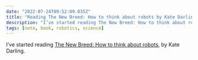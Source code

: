 ```yaml
---
date: "2022-07-24T09:52:09.035Z"
title: "Reading The New Breed: How to think about robots by Kate Darling"
description: "I’ve started reading The New Breed: How to think about robots, by Kate Darling."
tags: [note, book, robotics, science]
---
```

I’ve started reading [The New Breed: How to think about robots](https://uk.bookshop.org/a/4340/9780241352991), by Kate Darling.
